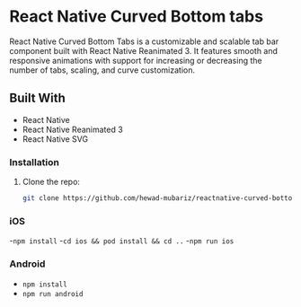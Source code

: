 # React Native Curved Bottom tabs

React Native Curved Bottom Tabs is a customizable and scalable tab bar component built with React Native Reanimated 3. 
It features smooth and responsive animations with support for increasing or decreasing the number of tabs, 
scaling, and curve customization.


## Built With

- React Native
- React Native Reanimated 3
- React Native SVG


### Installation

1. Clone the repo:
   ```sh
   git clone https://github.com/hewad-mubariz/reactnative-curved-bottomtabs.git

### iOS
-```npm install```
-```cd ios && pod install && cd ..```
-```npm run ios ```
### Android 
- ```npm install ```
- ```npm run android```
